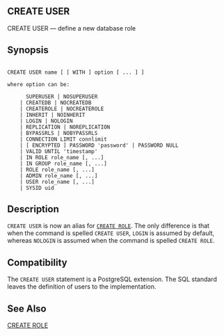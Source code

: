 ## CREATE USER

CREATE USER — define a new database role

## Synopsis

```

CREATE USER name [ [ WITH ] option [ ... ] ]

where option can be:

      SUPERUSER | NOSUPERUSER
    | CREATEDB | NOCREATEDB
    | CREATEROLE | NOCREATEROLE
    | INHERIT | NOINHERIT
    | LOGIN | NOLOGIN
    | REPLICATION | NOREPLICATION
    | BYPASSRLS | NOBYPASSRLS
    | CONNECTION LIMIT connlimit
    | [ ENCRYPTED ] PASSWORD 'password' | PASSWORD NULL
    | VALID UNTIL 'timestamp'
    | IN ROLE role_name [, ...]
    | IN GROUP role_name [, ...]
    | ROLE role_name [, ...]
    | ADMIN role_name [, ...]
    | USER role_name [, ...]
    | SYSID uid
```

## Description

`CREATE USER` is now an alias for [`CREATE ROLE`](sql-createrole.html "CREATE ROLE"). The only difference is that when the command is spelled `CREATE USER`, `LOGIN` is assumed by default, whereas `NOLOGIN` is assumed when the command is spelled `CREATE ROLE`.

## Compatibility

The `CREATE USER` statement is a PostgreSQL extension. The SQL standard leaves the definition of users to the implementation.

## See Also

[CREATE ROLE](sql-createrole.html "CREATE ROLE")